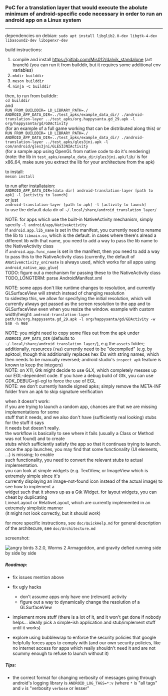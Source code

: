 ### PoC for a translation layer that would execute the abolute minimum of android-specific code necessary in order to run an android app on a Linux system

---

dependencies on debian:
`sudo apt install libglib2.0-dev libgtk-4-dev libasound2-dev libopenxr-dev`

build instructions:  
1. compile and install https://gitlab.com/Mis012/dalvik_standalone (art branch) (you can run it from builddir, but it requires some additional env variables)
2. `mkdir builddir`
3. `meson builddir`
4. `ninja -C builddir`

then, to run from builddir:  
`cd builddir`  
and  
`RUN_FROM_BUILDDIR= LD_LIBRARY_PATH=./ ANDROID_APP_DATA_DIR=../test_apks/example_data_dir/ ./android-translation-layer ../test_apks/org.happysanta.gd_29.apk -l org/happysanta/gd/GDActivity`  
(for an example of a full game working that can be distributed along this)
or  
`RUN_FROM_BUILDDIR= LD_LIBRARY_PATH=./ ANDROID_APP_DATA_DIR=../test_apks/example_data_dir/ ./android-translation-layer ../test_apks/gles3jni.apk -l com/android/gles3jni/GLES3JNIActivity`  
(for a sample app using OpenGL from native code to do it's rendering) (note: the lib in `test_apks/example_data_dir/gles3jni.apk/lib/` is for x86_64, make sure you extract the lib for your architecture from the apk)  

to install:  
`meson install`  

to run after installataion:  
`ANDROID_APP_DATA_DIR=[data dir] android-translation-layer [path to apk] -l [activity to launch]`  
or just  
`android-translation-layer [path to apk] -l [activity to launch]`  
to use the default data dir of `~/.local/share/android_translation_layer/`

NOTE: for apps which use the built-in NativeActivity mechanism, simply specify `-l android/app/NativeActivity`  
if `android.app.lib_name` is set in the manifest, you currently need to rename the lib to `libmain.so`, which is the default. 
in cases where there's alread a different lib with that name, you need to add a way to pass the lib name to the NativeActivity class  
if `android.app.func_name` is set in the manifest, then you need to add a way to pass this to the NativeActivity class 
(currently, the default of `ANativeActivity_onCreate` is always used, which works for all apps using `android_native_app_glue`)  
TODO: figure out a mechanism for passing these to the NativeActivity class
TODO_LONGTERM: parse AndroidManifest.xml

NOTE: some apps don't like runtime changes to resolution, and currently GLSurfaceView will stretch instead of changing resolution  
to sidestep this, we allow for specifying the initial resolution, which will currently always get passed as the screen resolution to the app and to GLSurfaceView even when you resize the window.
example with custom width/height: `android-translation-layer path/to/org.happysanta.gd_29.apk -l org/happysanta/gd/GDActivity -w 540 -h 960`

NOTE: you might need to copy some files out from the apk under `ANDROID_APP_DATA_DIR` 
(defaults to `~/.local/share/android_translation_layer/`), e.g the `assets` folder;  
additionally, resources (`res`) currently need to be "decompiled" (e.g. by apktool, though this 
additionally replaces hex IDs with string names, which then needs to be manually reversed;
android studio's `inspect apk` feature is known to keep the integers)  
NOTE: on X11, Gtk might decide to use GLX, which completely messes up our EGL-dependent code.
If you have a debug build of Gtk, you can use GDK_DEBUG=gl-egl to force the use of EGL  
NOTE: we don't currently handle signed apks; simply remove the META-INF folder from an apk to skip signature verification

when it doesn't work:  
if you are trying to launch a random app, chances are that we are missing implementations for some  
stuff that it needs, and we also don't have (sufficiently real looking) stubs for the stuff it says  
it needs but doesn't really.  
the workflow is basically to see where it fails (usually a Class or Method was not found) and to create  
stubs which sufficiently satisfy the app so that it continues trying to launch.  
once the app launches, you may find that some functionality (UI elements, ...) is missing; to enable  
such functionality, you need to convert the relevant stubs to actual implementation.  
you can look at simple widgets (e.g. TextView, or ImageView which is extremely simple since it's  
currently displaying an image-not-found icon instead of the actual image) to see how to implement a  
widget such that it shows up as a Gtk Widget. for layout widgets, you can cheat by duplicating  
LinearLayout or RelativeLayout, which are currently implemented in an extremely simplistic manner  
(it might not look correctly, but it should *work*)

for more specific instructions, see `doc/QuickHelp.md`
for general description of the architecure, see `doc/Architecture.md`

screenshot:

![angry birds 3.2.0, Worms 2 Armageddon, and gravity defied running side by side by side](https://gitlab.com/Mis012/android_translation_layer_PoC/-/raw/master/screenshot_2.png)

##### Roadmap:

- fix issues mention above

- fix ugly hacks
	- don't assume apps only have one (relevant) activity
	- figure out a way to dynamically change the resolution of a GLSurfaceView

- implement more stuff (there is a lot of it, and it won't get done if nobody helps... ideally pick a simple-ish application and stub/implement stuff until it works)

- explore using bubblewrap to enforce the security policies that google helpfully forces apps to comply with (and our own security policies, like no internet access for apps which really shouldn't need it and are not scummy enough to refuse to launch without it)

##### Tips:

- the correct format for changing verbosity of messages going through android's logging library is `ANDROID_LOG_TAGS=*:v` (where `*` is "all tags" and `v` is "verbosity `verbose` or lesser"
